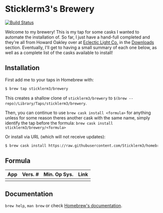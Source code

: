 # Sticklerm3's Brewery

[![Build Status](https://dev.azure.com/MatthewStickler/MatthewStickler/_apis/build/status/sticklerm3.homebrew-pourhouse?branchName=master)](https://dev.azure.com/MatthewStickler/MatthewStickler/_build/latest?definitionId=1&branchName=master)

Welcome to my brewery! This is my tap for some casks I wanted to automate the installation of. So far, I just have a hand-full completed and they're all from Howard Oakley over at [Eclectic Light Co.][6f8d9867] in the [Downloads][02b6cdf0] section. Eventually, I'll get to having a small summary of each one below, as well as a complete list of the casks available to install!

## Installation

First add me to your taps in Homebrew with:

```sh
$ brew tap sticklerm3/brewery
```

This creates a shallow clone of `sticklerm3/brewery` to `$(brew --repo)/Library/Taps/sticklerm3/brewery`.

Then, you can continue to use `brew cask install <formula>` for anything unless for some reason theres another cask with the same name, simply identify the tap before the formula: `brew cask install sticklerm3/brewery/<formula>`

[6f8d9867]: https://eclecticlight.co "Eclectic Light Co"
[02b6cdf0]: https://eclecticlight.co/downloads/ "EC: Downloads"

Or install via URL (which will not receive updates):

```sh
$ brew cask install https://raw.githubusercontent.com/Sticklerm3/homebrew-brewery/master/Formula/<formula>.rb
```

## Formula

| App | Vers. # | Min. Op Sys. | Link |
| :-: | :-----: | :----------: | :--: |
|     |         |              |      |

## Documentation

`brew help`, `man brew` or check [Homebrew's documentation](https://docs.brew.sh).
